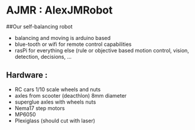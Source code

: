 # AJMR : AlexJMRobot

##Our self-balancing robot

<ul> 
<li> balancing and moving is arduino based </li>
<li> blue-tooth or wifi for remote control capabilities</li> 
<li> rasPi for everything else (rule or objective based motion control, vision, detection, decisions, ...</li>
</ul>

## Hardware :
<ul>
<li>RC cars 1/10 scale wheels and nuts</li>
<li>axles from scooter (deacthlon) 8mm diameter</li>
<li>superglue axles with wheels nuts</li>
<li>Nema17 step motors </li>
<li>MP6050 </li>
<li>Plexiglass (should cut with laser)</li> 
</ul>
